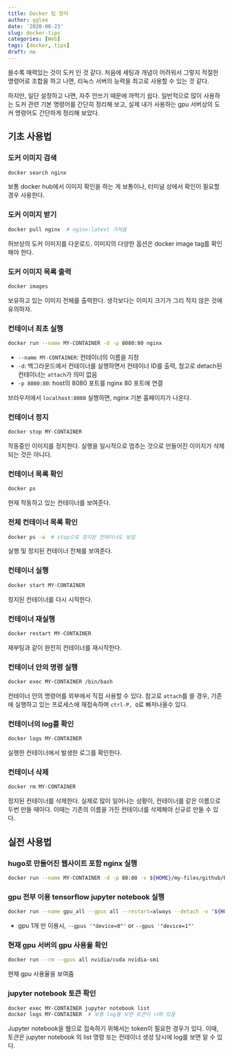 ```yaml
---
title: Docker 팁 정리
author: gglee
date: '2020-08-23'
slug: docker-tips
categories: [Web]
tags: [docker, tips]
draft: no
---
```


쓸수록 매력있는 것이 도커 인 것 같다. 처음에 세팅과 개념이 어려워서 그렇지 적절한 명령어로 조합을 하고 나면, 리눅스 서버의 능력을 최고로 사용할 수 있는 것 같다.

하지만, 일단 설정하고 나면, 자주 안쓰기 때문에 까먹기 쉽다. 일반적으로 많이 사용하는 도커 관련 기본 명령어를 간단히 정리해 보고, 실제 내가 사용하는 gpu 서버상의 도커 명령어도 간단하게 정리해 보았다.

## 기초 사용법

### 도커 이미지 검색

```bash
docker search nginx  
```

보통 docker hub에서 이미지 확인을 하는 게 보통이나, 터미널 상에서 확인이 필요할 경우 사용한다.

### 도커 이미지 받기

```bash
docker pull nginx  # nginx:latest 가져옴
```

허브상의 도커 이미지를 다운로드. 이미지의 다양한 옵션은 docker image tag를 확인해야 한다.

### 도커 이미지 목록 출력

```bash
docker images  
```

보유하고 있는 이미지 전체를 출력한다. 생각보다는 이미지 크기가 그리 작지 않은 것에 유의하자.

### 컨테이너 최초 실행

```bash
docker run --name MY-CONTAINER -d -p 8080:80 nginx  
```

* `--name MY-CONTAINER`: 컨테이너의 이름을 지정
* `-d`: 백그라운드에서 컨테이너를 실행하면서 컨테이너 ID를 출력, 참고로 detach된 컨테이너는 `attach`가 의미 없음
* `-p 8080:80`: host의 8080 포트를 nginx 80 포트에 연결

브라우저에서 `localhost:8080` 실행하면, nginx 기본 홈페이지가 나온다.

### 컨테이너 정지

```bash
docker stop MY-CONTAINER  
```

작동중인 이미지를 정지한다. 실행을 일시적으로 멈추는 것으로 만들어진 이미지가 삭제되는 것은 아니다.

### 컨테이너 목록 확인

```bash
docker ps
```

현재 작동하고 있는 컨테이너를 보여준다.

### 전체 컨테이너 목록 확인

```bash
docker ps -a  # stop으로 정지된 컨테이너도 보임
```

실행 및 정지된 컨테이너 전체를 보여준다.

### 컨테이너 실행

```bash
docker start MY-CONTAINER
```

정지된 컨테이너를 다시 시작한다.

### 컨테이너 재실행

```bash
docker restart MY-CONTAINER
```

재부팅과 같이 완전히 컨테이너를 재시작한다.

### 컨테이너 안의 명령 실행

```bash
docker exec MY-CONTAINER /bin/bash
```

컨테이너 안의 명령어를 외부에서 직접 사용할 수 있다. 참고로 `attach`를 쓸 경우, 기존에 실행하고 있는 프로세스에 재접속하며 `ctrl-P, Q`로 빠저나올수 있다.

### 컨테이너의 log를 확인

```bash
docker logs MY-CONTAINER
```

실행한 컨테이너에서 발생한 로그를 확인한다.

### 컨테이너 삭제

```bash
docker rm MY-CONTAINER
```

정지된 컨테이너를 삭제한다. 실제로 많이 일어나는 상황이, 컨테이너를 같은 이름으로 두번 만들 때이다. 이때는 기존의 이름을 가진 컨테이너를 삭제해야 신규로 만들 수 있다.

## 실전 사용법

### hugo로 만들어진 웹사이트 포함 nginx 실행

```bash
docker run --name MY-CONTAINER -d -p 80:80 -v ${HOME}/my-files/github/blog/public:/usr/share/nginx/html:ro nginx
```

### gpu 전부 이용 tensorflow jupyter notebook 실행

```bash
docker run --name gpu_all --gpus all --restart=always --detach -v "${HOME}/my-files/tf/notebooks:/tf/notebooks" -p 8888:8888 tensorflow/tensorflow:latest-gpu-jupyter
```

* gpu 1개 만 이용시, `--gpus '"device=0"'` or `--gpus '"device=1"'`

### 현재 gpu 서버의 gpu 사용율 확인

```bash
docker run --rm --gpus all nvidia/cuda nvidia-smi
```

현재 gpu 사용율을 보여줌

### jupyter notebook 토큰 확인

```bash
docker exec MY-CONTAINER jupyter notebook list
docker logs MY-CONTAINER  # 보통 log를 보면 토큰이 나와 있음
```

Jupyter notebook을 웹으로 접속하기 위해서는 token이 필요한 경우가 있다. 이때, 토큰은 jupyter notebook 의 list 명령 또는 컨테이너 생성 당시에 log를 보면 알 수 있다.

